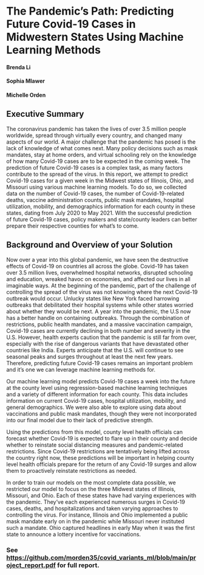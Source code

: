 # The Pandemic’s Path: Predicting Future Covid-19 Cases in Midwestern States Using Machine Learning Methods

#### Brenda Li
#### Sophia Mlawer
#### Michelle Orden

## Executive Summary

The coronavirus pandemic has taken the lives of over 3.5 million people worldwide, spread through virtually
every country, and changed many aspects of our world. A major challenge that the pandemic has posed is the
lack of knowledge of what comes next. Many policy decisions such as mask mandates, stay at home orders, and
virtual schooling rely on the knowledge of how many Covid-19 cases are to be expected in the coming week.
The prediction of future Covid-19 cases is a complex task, as many factors contribute to the spread of the virus.
In this report, we attempt to predict Covid-19 cases for a given week in the Midwest states of Illinois, Ohio, and
Missouri using various machine learning models. To do so, we collected data on the number of Covid-19 cases,
the number of Covid-19-related deaths, vaccine administration counts, public mask mandates, hospital
utilization, mobility, and demographics information for each county in these states, dating from July 2020 to
May 2021. With the successful prediction of future Covid-19 cases, policy makers and state/county leaders can
better prepare their respective counties for what’s to come.

## Background and Overview of your Solution

Now over a year into this global pandemic, we have seen the destructive effects of Covid-19 on countries all
across the globe. Covid-19 has taken over 3.5 million lives, overwhelmed hospital networks, disrupted
schooling and education, wreaked havoc on economies, and affected our lives in all imaginable ways. At the
beginning of the pandemic, part of the challenge of controlling the spread of the virus was not knowing where
the next Covid-19 outbreak would occur. Unlucky states like New York faced harrowing outbreaks that
debilitated their hospital systems while other states worried about whether they would be next. A year into the
pandemic, the U.S now has a better handle on containing outbreaks. Through the combination of restrictions,
public health mandates, and a massive vaccination campaign, Covid-19 cases are currently declining in both
number and severity in the U.S. However, health experts caution that the pandemic is still far from over,
especially with the rise of dangerous variants that have devastated other countries like India. Experts anticipate
that the U.S. will continue to see seasonal peaks and surges throughout at least the next few years. Therefore,
predicting future Covid-19 cases remains an important problem and it’s one we can leverage machine learning
methods for.

Our machine learning model predicts Covid-19 cases a week into the future at the county level using
regression-based machine learning techniques and a variety of different information for each county. This data
includes information on current Covid-19 cases, hospital utilization, mobility, and general demographics. We
were also able to explore using data about vaccinations and public mask mandates, though they were not
incorporated into our final model due to their lack of predictive strength.

Using the predictions from this model, county level health officials can forecast whether Covid-19 is expected to
flare up in their county and decide whether to reinstate social distancing measures and pandemic-related
restrictions. Since Covid-19 restrictions are tentatively being lifted across the country right now, these
predictions will be important in helping county level health officials prepare for the return of any Covid-19
surges and allow them to proactively reinstate restrictions as needed.

In order to train our models on the most complete data possible, we restricted our model to focus on the three
Midwest states of Illinois, Missouri, and Ohio. Each of these states have had varying experiences with the
pandemic. They’ve each experienced numerous surges in Covid-19 cases, deaths, and hospitalizations and taken varying approaches to controlling the virus. For instance, Illinois and Ohio implemented a public mask mandate early on in the pandemic while Missouri never instituted such a mandate.
Ohio captured headlines in early May when it was the first state to announce a lottery incentive for vaccinations.

### See https://github.com/morden35/covid_variants_ml/blob/main/project_report.pdf for full report.
